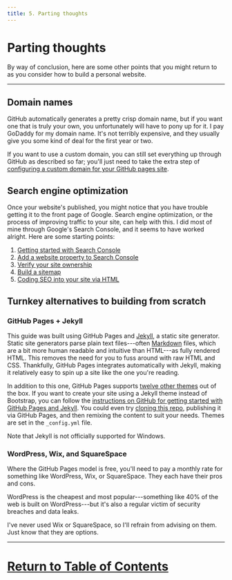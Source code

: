 ```yaml
---
title: 5. Parting thoughts
---
```


# Parting thoughts

By way of conclusion, here are some other points that you might return to as you consider how to build a personal website.

---

## Domain names

GitHub automatically generates a pretty crisp domain name, but if you want one that is truly your own, you unfortunately will have to pony up for it. I pay GoDaddy for my domain name. It's not terribly expensive, and they usually give you some kind of deal for the first year or two.

If you want to use a custom domain, you can still set everything up through GitHub as described so far; you'll just need to take the extra step of [configuring a custom domain for your GitHub pages site](https://docs.github.com/en/pages/configuring-a-custom-domain-for-your-github-pages-site).

## Search engine optimization

Once your website's published, you might notice that you have trouble getting it to the front page of Google. Search engine optimization, or the process of improving traffic to your site, can help with this. I did most of mine through Google's Search Console, and it seems to have worked alright. Here are some starting points:
1. [Getting started with Search Console](https://support.google.com/webmasters/answer/10267942?hl=en)
2. [Add a website property to Search Console](https://support.google.com/webmasters/answer/34592?hl=en)
3. [Verify your site ownership](https://support.google.com/webmasters/answer/9008080?hl=en)
4. [Build a sitemap](https://developers.google.com/search/docs/crawling-indexing/sitemaps/build-sitemap)
5. [Coding SEO into your site via HTML](https://html.com/seo/)

## Turnkey alternatives to building from scratch

### GitHub Pages + Jekyll

This guide was built using GitHub Pages and [Jekyll](https://jekyllrb.com/), a static site generator. Static site generators parse plain text files---often [Markdown](https://www.markdownguide.org/getting-started/) files, which are a bit more human readable and intuitive than HTML---as fully rendered HTML. This removes the need for you to fuss around with raw HTML and CSS. Thankfully, GitHub Pages integrates automatically with Jekyll, making it relatively easy to spin up a site like the one you're reading.

In addition to this one, GitHub Pages supports [twelve other themes](https://pages.github.com/themes/) out of the box. If you want to create your site using a Jekyll theme instead of Bootstrap, you can follow the [instructions on GitHub for getting started with GitHub Pages and Jekyll](https://docs.github.com/en/pages/setting-up-a-github-pages-site-with-jekyll/about-github-pages-and-jekyll). You could even try [cloning this repo](https://github.com/itspangler/vanderbiltWebWorkshop), publishing it via GitHub Pages, and then remixing the content to suit your needs. Themes are set in the `_config.yml` file.

Note that Jekyll is not officially supported for Windows.

### WordPress, Wix, and SquareSpace

Where the GitHub Pages model is free, you'll need to pay a monthly rate for something like WordPress, Wix, or SquareSpace. They each have their pros and cons.

WordPress is the cheapest and most popular---something like 40% of the web is built on WordPress---but it's also a regular victim of security breaches and data leaks.

I've never used Wix or SquareSpace, so I'll refrain from advising on them. Just know that they are options.

---

# [Return to Table of Contents](README.md)